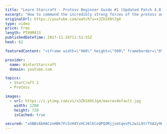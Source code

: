 ```yaml
---
title: "Learn Starcraft - Protoss Beginner Guide #1 (Updated Patch 4.0 FREE TO PLAY)"
excerpt: "How to command the incredibly strong forces of the protoss and cover weaknesses against the other inferior races. Updated for patch 4.0! This guide is not intended for COMPLETELY new players, but those who have played several games/campaign missions and grasp the very basics."
originalUrl: https://youtube.com/watch?v=x3ZkSX0tJg4
type: video
price: Free
length: PT49M41S
publishedDateTime: 2017-11-26T11:51:55Z
heat: 62

featuredContent: "<iframe width=\"800\" height=\"500\" frameborder=\"0\" src=\"https://www.youtube.com/embed/x3ZkSX0tJg4\" allow=\"accelerometer; autoplay; encrypted-media; gyroscope; picture-in-picture\" allowfullscreen></iframe>"

provider:
  name: WinterStarcraft
  domain: youtube.com

topics:
  - StarCraft 2
  - Protoss

images:
  - url: https://i.ytimg.com/vi/x3ZkSX0tJg4/maxresdefault.jpg
    width: 1280
    height: 720
    isCached: true

secured: "xGBBv6bHACzoHBk7FcSvH4YxHCJ6lECoQPQdRjjsmCqevPL2wiL8trTXA2y9WuX5al+dSVepUL3bd3iHVVdV1MNYfvyjIHi2l8o3mP5QX5BAncpHmSmsRLZlbq/CQEbB2dwGkW94ap1pZQgchSwkKLGu1cqL+SxeIZFemPs6s8wnbH8txa0I2O4u+gb4vur8JLPxCTDoYdP9iPcmKaeBMcEdjC8fmBzKRZocJhxjKzhROCJhDddb7VpmvNsCia/tgM4RFWmgF8NvcWco6YiT4WMzbr+DCYfLjhL7Aat6I22KIc2lCJa4e8xbgIq0/4EoysHEY96NZhe+zMvJaWR6fUugwqHR4AGQPX+LeLqnUWdhTXBKm15Jf5yt9cY32z/u/jJ9+87vDUWxM82o24RP1EL4RHyKnl58VhvXdP8Un9E7vCgrT6ZQv9gaOyBJzvKc;Co9lL3HObW5mm7mMeZe4PA=="
---
```


